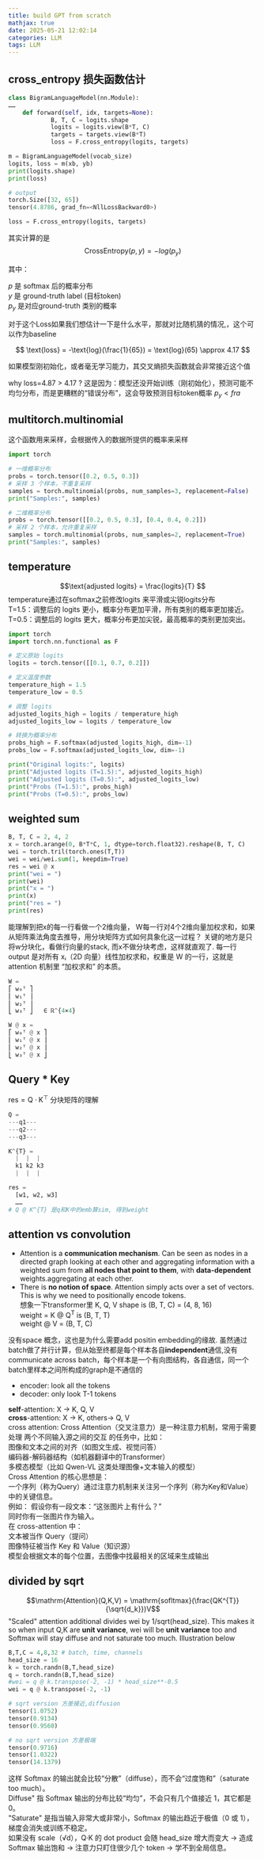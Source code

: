 ```yaml
---
title: build GPT from scratch
mathjax: true
date: 2025-05-21 12:02:14
categories: LLM
tags: LLM
---
```


## cross_entropy 损失函数估计
```python
class BigramLanguageModel(nn.Module):
……
    def forward(self, idx, targets=None):
            B, T, C = logits.shape
            logits = logits.view(B*T, C)
            targets = targets.view(B*T)
            loss = F.cross_entropy(logits, targets)

m = BigramLanguageModel(vocab_size)
logits, loss = m(xb, yb)
print(logits.shape)
print(loss)

# output
torch.Size([32, 65])
tensor(4.8786, grad_fn=<NllLossBackward0>)
```
```python
loss = F.cross_entropy(logits, targets)
```
其实计算的是
$$\text{CrossEntropy}(p,y) = -log(p_y)$$

其中：

$p$ 是 softmax 后的概率分布    
$y$ 是 ground-truth label (目标token)    
$p_y$ 是对应ground-truth 类别的概率    

对于这个Loss如果我们想估计一下是什么水平，那就对比随机猜的情况,，这个可以作为baseline  

$$ \text{loss} = -\text{log}(\frac{1}{65}) = \text{log}(65) \approx 4.17 $$

<!-- more -->

如果模型刚初始化，或者毫无学习能力，其交叉熵损失函数就会非常接近这个值

why loss=4.87 > 4.17 ?
这是因为：模型还没开始训练（刚初始化），预测可能不均匀分布，而是更糟糕的“错误分布”，这会导致预测目标token概率 $p_y \lt fra$


## multitorch.multinomial
这个函数用来采样，会根据传入的数据所提供的概率来采样
```python
import torch

# 一维概率分布
probs = torch.tensor([0.2, 0.5, 0.3])
# 采样 3 个样本，不重复采样
samples = torch.multinomial(probs, num_samples=3, replacement=False)
print("Samples:", samples)

# 二维概率分布
probs = torch.tensor([[0.2, 0.5, 0.3], [0.4, 0.4, 0.2]])
# 采样 2 个样本，允许重复采样
samples = torch.multinomial(probs, num_samples=2, replacement=True)
print("Samples:", samples)
```

## temperature
$$\text{adjusted logits} = \frac{logits}{T} $$ 
temperature通过在softmax之前修改logits 来平滑或尖锐logits分布  
T=1.5：调整后的 logits 更小，概率分布更加平滑，所有类别的概率更加接近。  
T=0.5：调整后的 logits 更大，概率分布更加尖锐，最高概率的类别更加突出。
```python
import torch
import torch.nn.functional as F

# 定义原始 logits
logits = torch.tensor([[0.1, 0.7, 0.2]])

# 定义温度参数
temperature_high = 1.5
temperature_low = 0.5

# 调整 logits
adjusted_logits_high = logits / temperature_high
adjusted_logits_low = logits / temperature_low

# 转换为概率分布
probs_high = F.softmax(adjusted_logits_high, dim=-1)
probs_low = F.softmax(adjusted_logits_low, dim=-1)

print("Original logits:", logits)
print("Adjusted logits (T=1.5):", adjusted_logits_high)
print("Adjusted logits (T=0.5):", adjusted_logits_low)
print("Probs (T=1.5):", probs_high)
print("Probs (T=0.5):", probs_low)
```

## weighted sum
```python
B, T, C = 2, 4, 2
x = torch.arange(0, B*T*C, 1, dtype=torch.float32).reshape(B, T, C)
wei = torch.tril(torch.ones(T,T))
wei = wei/wei.sum(1, keepdim=True)
res = wei @ x
print("wei = ")
print(wei)
print("x = ")
print(x)
print("res = ")
print(res)
```
能理解到把x的每一行看做一个2维向量， W每一行对4个2维向量加权求和，如果从矩阵乘法角度去推导，用分块矩阵方式如何具象化这一过程？
关键的地方是只将w分块化，看做行向量的stack, 而x不做分块考虑，这样就直观了.
每一行 output 是对所有 xᵢ（2D 向量）线性加权求和，权重是 W 的一行，这就是 attention 机制里 “加权求和” 的本质。
```python
W =
⎡ w₀ᵀ ⎤
⎢ w₁ᵀ ⎥
⎢ w₂ᵀ ⎥
⎣ w₃ᵀ ⎦   ∈ ℝ^{4×4}

W @ x =
⎡ w₀ᵀ @ x ⎤
⎢ w₁ᵀ @ x ⎥
⎢ w₂ᵀ @ x ⎥
⎣ w₃ᵀ @ x ⎦
```

## Query * Key
$\mathrm{res} = \mathrm{Q} \cdot \mathrm{K}^{\top}$ 分块矩阵的理解
```python
Q =
---q1---
---q2---
---q3---

K^{T} = 
  |  |  |
  k1 k2 k3
  |  |  |

res = 
  [w1, w2, w3]
  ……
# Q @ K^{T} 是q和K中的emb算sim, 得到weight
```

## attention vs convolution
- Attention is a **communication mechanism**. Can be seen as nodes in a directed graph looking at each other and aggregating information with a weighted sum from **all nodes that point to them**, with **data-dependent** weights.aggregating at each other.  
- There is **no notion of space**. Attention simply acts over a set of vectors. This is why we need to positionally encode tokens.  
想象一下transformer里
K, Q, V shape is (B, T, C) = (4, 8, 16)  
weight = K @ $\mathrm{Q}^{\mathrm{T}}$ is (B, T, T)  
weight @ V = (B, T, C)  

没有space 概念，这也是为什么需要add positin embedding的缘故.
虽然通过batch做了并行计算，但从始至终都是每个样本各自**independent**通信,没有communicate across batch，每个样本是一个有向图结构，各自通信，同一个batch里样本之间所构成的graph是不通信的  
- encoder: look all the tokens
- decoder: only look T-1 tokens

**self**-attention: X -> K, Q, V   
**cross**-attention: X -> K, others-> Q, V  
cross attention:
Cross Attention（交叉注意力）是一种注意力机制，常用于需要处理 两个不同输入源之间的交互 的任务中，比如：  
图像和文本之间的对齐（如图文生成、视觉问答）  
编码器-解码器结构（如机器翻译中的Transformer）  
多模态模型（比如 Qwen-VL 这类处理图像+文本输入的模型）  
Cross Attention 的核心思想是：  
一个序列（称为Query）通过注意力机制来关注另一个序列（称为Key和Value）中的关键信息。  
例如：
假设你有一段文本：“这张图片上有什么？”  
同时你有一张图片作为输入。  
在 cross-attention 中：  
文本被当作 Query（提问）  
图像特征被当作 Key 和 Value（知识源）  
模型会根据文本的每个位置，去图像中找最相关的区域来生成输出  

## divided by sqrt
$$\mathrm{Attention}(Q,K,V) = \mathrm{sofltmax}(\frac{QK^{T}}{\sqrt{d_k}})V$$
"Scaled" attention additional divides wei by 1/sqrt(head_size). This makes it so when input Q,K are **unit variance**, wei will be **unit variance** too and Softmax will stay diffuse and not saturate too much. Illustration below
```python
B,T,C = 4,8,32 # batch, time, channels
head_size = 16
k = torch.randn(B,T,head_size)
q = torch.randn(B,T,head_size)
#wei = q @ k.transpose(-2, -1) * head_size**-0.5
wei = q @ k.transpose(-2, -1)

# sqrt version 方差接近,diffusion
tensor(1.0752)
tensor(0.9134)
tensor(0.9560)

# no sqrt version 方差极端
tensor(0.9716)
tensor(1.0322)
tensor(14.1379)
```
这样 Softmax 的输出就会比较“分散”（diffuse），而不会“过度饱和”（saturate too much）。  
Diffuse" 指 Softmax 输出的分布比较“均匀”，不会只有几个值接近 1，其它都是 0。  
"Saturate" 是指当输入非常大或非常小，Softmax 的输出趋近于极值（0 或 1），梯度会消失或训练不稳定。  
如果没有 scale（√d），Q·K 的 dot product 会随 head_size 增大而变大 → 造成 Softmax 输出饱和 → 注意力只盯住很少几个 token → 学不到全局信息。